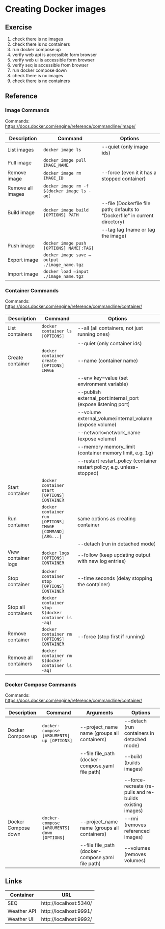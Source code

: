 # Creating Docker images

## Exercise

1. check there is no images
2. check there is no containers
3. run docker compose up
4. verify web api is accessible form browser
5. verify web ui is accessible form browser
6. verify seq is accessible from browser
7. run docker compose down
8. check there is no images
9. check there is no containers

## Reference

### Image Commands

Commands: <https://docs.docker.com/engine/reference/commandline/image/>

| Description       | Command                                      | Options                                                                      |
| ----------------- | -------------------------------------------- | ---------------------------------------------------------------------------- |
| List images       | `docker image ls`                            | --quiet (only image ids)                                                     |
| Pull image        | `docker image pull IMAGE_NAME`               |                                                                              |
| Remove image      | `docker image rm IMAGE_ID`                   | --force (even it it has a stopped container)                                 |
| Remove all images | `docker image rm -f $(docker image ls -aq)`  |                                                                              |
| Build image       | `docker image build [OPTIONS] PATH`          | --file (Dockerfile file path; defaults to "Dockerfile" in current directory) |
|                   |                                              | --tag tag (name or tag the image)                                            |
| Push image        | `docker image push [OPTIONS] NAME[:TAG]`     |                                                                              |
| Export image      | `docker image save –output ./image_name.tgz` |                                                                              |
| Import image      | `docker load –input ./image_name.tgz`        |                                                                              |

### Container Commands

Commands: <https://docs.docker.com/engine/reference/commandline/container/>

| Description           | Command                                                   | Options                                                                  |
| --------------------- | --------------------------------------------------------- | ------------------------------------------------------------------------ |
| List containers       | `docker container ls [OPTIONS]`                           | --all (all containers, not just running ones)                            |
|                       |                                                           | --quiet (only container ids)                                             |
| Create container      | `docker container create [OPTIONS] IMAGE`                 | --name (container name)                                                  |
|                       |                                                           | --env key=value (set environment variable)                               |
|                       |                                                           | --publish external_port:internal_port (expose listening port)            |
|                       |                                                           | --volume external_volume:internal_volume (expose volume)                 |
|                       |                                                           | --network=network_name (expose volume)                                   |
|                       |                                                           | --memory memory_limit (container memory limit, e.g. 1g)                  |
|                       |                                                           | --restart restart_policy (container restart policy; e.g. unless-stopped) |
| Start container       | `docker container start [OPTIONS] CONTAINER`              |                                                                          |
| Run container         | `docker container run [OPTIONS] IMAGE [COMMAND] [ARG...]` | same options as creating container                                       |
|                       |                                                           | --detach (run in detached mode)                                          |
| View container logs   | `docker logs [OPTIONS] CONTAINER`                         | --follow (keep updating output with new log entries)                     |
| Stop container        | `docker container stop [OPTIONS] CONTAINER`               | --time seconds (delay stopping the container)                            |
| Stop all containers   | `docker container stop $(docker container ls -aq)`        |                                                                          |
| Remove container      | `docker container rm [OPTIONS] CONTAINER`                 | --force (stop first if running)                                          |
| Remove all containers | `docker container rm $(docker container ls -aq)`          |                                                                          |

### Docker Compose Commands

Commands: <https://docs.docker.com/engine/reference/commandline/container/>

| Description         | Command                                     | Arguments                                        | Options                                                   |
| ------------------- | ------------------------------------------- | ------------------------------------------------ | --------------------------------------------------------- |
| Docker Compose up   | `docker-compose [ARGUMENTS] up [OPTIONS]`   | --project_name name (groups all containers)      | --detach (run containers in detached mode)                |
|                     |                                             | --file file_path (docker-compose.yaml file path) | --build (builds images)                                   |
|                     |                                             |                                                  | --force-recreate (re-pulls and re-builds existing images) |
| Docker Compose down | `docker-compose [ARGUMENTS] down [OPTIONS]` | --project_name name (groups all containers)      | --rmi (removes referenced images)                         |
|                     |                                             | --file file_path (docker-compose.yaml file path) | --volumes (removes volumes)                               |

## Links

| Container   | URL                    |
| ----------- | ---------------------- |
| SEQ         | http://localhost:5340/ |
| Weather API | http://localhost:9991/ |
| Weather UI  | http://localhost:9992/ |
